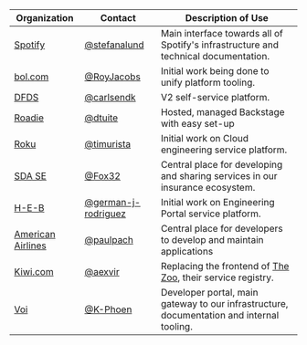 | Organization                            | Contact                                                      | Description of Use                                                                               |
| --------------------------------------- | ------------------------------------------------------------ | ------------------------------------------------------------------------------------------------ |
| [Spotify](https://www.spotify.com)      | [@stefanalund](https://github.com/stefanalund)               | Main interface towards all of Spotify's infrastructure and technical documentation.              |
| [bol.com](https://www.bol.com)          | [@RoyJacobs](https://github.com/RoyJacobs)                   | Initial work being done to unify platform tooling.                                               |
| [DFDS](https://www.dfds.com)            | [@carlsendk](https://github.com/carlsendk)                   | V2 self-service platform.                                                                        |
| [Roadie](https://roadie.io)             | [@dtuite](https://github.com/dtuite)                         | Hosted, managed Backstage with easy set-up                                                       |
| [Roku](https://www.roku.com)            | [@timurista](https://github.com/timurista)                   | Initial work on Cloud engineering service platform.                                              |
| [SDA SE](https://sda.se)                | [@Fox32](https://github.com/Fox32)                           | Central place for developing and sharing services in our insurance ecosystem.                    |
| [H-E-B](https://www.heb.com)            | [@german-j-rodriguez](https://github.com/german-j-rodriguez) | Initial work on Engineering Portal service platform.                                             |
| [American Airlines](https://www.aa.com) | [@paulpach](https://github.com/paulpach)                     | Central place for developers to develop and maintain applications                                |
| [Kiwi.com](https://kiwi.com)            | [@aexvir](https://github.com/aexvir)                         | Replacing the frontend of [The Zoo](https://github.com/kiwicom/the-zoo), their service registry. |
| [Voi](https://www.voiscooters.com/)     | [@K-Phoen](https://github.com/K-Phoen)                       | Developer portal, main gateway to our infrastructure, documentation and internal tooling.        |
